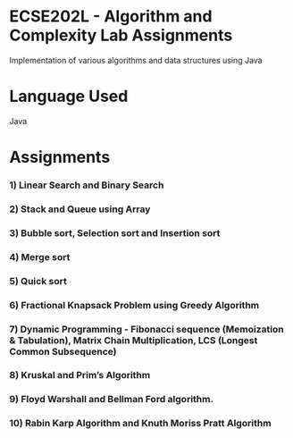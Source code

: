 #  ECSE202L - Algorithm and Complexity Lab Assignments

Implementation of various algorithms and data structures using Java

# Language Used
Java

# Assignments
### 1) Linear Search and Binary Search
### 2) Stack and Queue using Array
### 3) Bubble sort, Selection sort and Insertion sort 
### 4) Merge sort
### 5) Quick sort 
### 6) Fractional Knapsack Problem using Greedy Algorithm
### 7) Dynamic Programming - Fibonacci sequence (Memoization & Tabulation), Matrix Chain Multiplication, LCS (Longest Common Subsequence)
### 8) Kruskal and Prim’s Algorithm
### 9) Floyd Warshall and Bellman Ford algorithm.
### 10) Rabin Karp Algorithm and Knuth Moriss Pratt Algorithm

